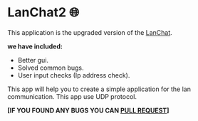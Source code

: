 # LanChat2 :globe_with_meridians:
This application is the upgraded version of the [LanChat](https://github.com/0xpulsar/LanChat).

**we have included:**
* Better gui.
* Solved common bugs.
* User input checks (Ip address check).

This app will help you to create a simple application for the lan communication. This app use UDP protocol.

**[IF YOU FOUND ANY BUGS YOU CAN [PULL REQUEST](https://github.com/0xpulsar/LanChat2/pulls)]**
